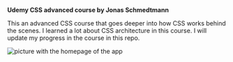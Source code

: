 **Udemy CSS advanced course by Jonas Schmedtmann**

This an advanced CSS course that goes deeper into how CSS works behind the scenes.
I learned a lot about CSS architecture in this course.
I will update my progress in the course in this repo.

![picture with the homepage of the app](/Images/Natours/Image-git/1.gif?raw=true)

